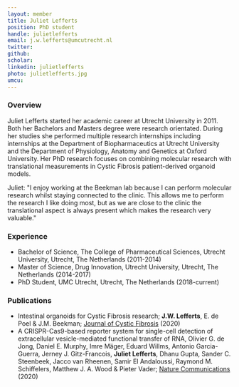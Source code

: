 ```yaml
---
layout: member
title: Juliet Lefferts
position: PhD student
handle: julietlefferts	
email: j.w.lefferts@umcutrecht.nl
twitter:
github: 
scholar: 
linkedin: julietlefferts
photo: julietlefferts.jpg
umcu:
---
```


### Overview
Juliet Lefferts started her academic career at Utrecht University in 2011. Both her Bachelors and Masters degree were research orientated. During her studies she performed multiple research internships including internships at the Department of Biopharmaceutics at Utrecht University and the Department of Physiology, Anatomy and Genetics at Oxford University. Her PhD research focuses on combining molecular research with translational measurements in Cystic Fibrosis patient-derived organoid models. 

Juliet: "I enjoy working at the Beekman lab because I can perform molecular research whilst staying connected to the clinic. This allows me to perform the research I like doing most, but as we are close to the clinic the translational aspect is always present which makes the research very valuable." 

### Experience
- Bachelor of Science, The College of Pharmaceutical Sciences, Utrecht University, Utrecht, The Netherlands (2011-2014)
- Master of Science, Drug Innovation, Utrecht University, Utrecht, The Netherlands (2014-2017)
- PhD Student, UMC Utrecht, Utrecht, The Netherlands (2018-current)

### Publications
- Intestinal organoids for Cystic Fibrosis research; **J.W. Lefferts**, E. de Poel & J.M. Beekman; [Journal of Cystic Fibrosis](https://www-sciencedirect-com.proxy.library.uu.nl/science/article/pii/S1569199319309646) (2020)
- A CRISPR-Cas9-based reporter system for single-cell detection of extracellular vesicle-mediated functional transfer of RNA, Olivier G. de Jong, Daniel E. Murphy, Imre Mäger, Eduard Willms, Antonio Garcia-Guerra, Jerney J. Gitz-Francois, **Juliet Lefferts**, Dhanu Gupta, Sander C. Steenbeek, Jacco van Rheenen, Samir El Andaloussi, Raymond M. Schiffelers, Matthew J. A. Wood & Pieter Vader; [Nature Communications](https://www-nature-com.proxy.library.uu.nl/articles/s41467-020-14977-8) (2020)


